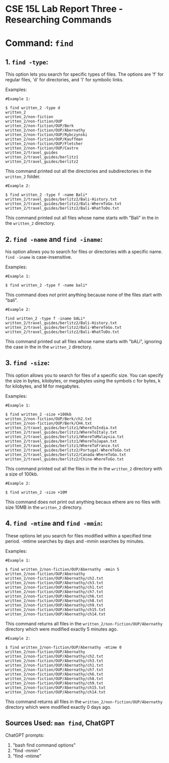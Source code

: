 # **CSE 15L Lab Report Three - Researching Commands**

# Command: `find`

## 1. `find -type`:
This option lets you search for specific types of files. The options are 'f' for regular files, 'd' for directories, and 'l' for symbolic links.

Examples: 

```
#Example 1:

$ find written_2 -type d
written_2
written_2/non-fiction
written_2/non-fiction/OUP
written_2/non-fiction/OUP/Berk
written_2/non-fiction/OUP/Abernathy
written_2/non-fiction/OUP/Rybczynski
written_2/non-fiction/OUP/Kauffman
written_2/non-fiction/OUP/Fletcher
written_2/non-fiction/OUP/Castro
written_2/travel_guides
written_2/travel_guides/berlitz1
written_2/travel_guides/berlitz2
```

This command printed out all the directories and subdirectories in the `written_2` folder.

```
#Example 2:

$ find written_2 -type f -name Bali*
written_2/travel_guides/berlitz2/Bali-History.txt
written_2/travel_guides/berlitz2/Bali-WhereToGo.txt
written_2/travel_guides/berlitz2/Bali-WhatToDo.txt
```

This command printed out all files whose name starts with "Bali" in the in the `written_2` directory.

## 2. `find -name` and `find -iname`:
his option allows you to search for files or directories with a specific name. `find -iname` is case-insensitive.

Examples: 

```
#Example 1:

$ find written_2 -type f -name bali*
```

This command does not print anything because none of the files start with "bali".

```
#Example 2:

find written_2 -type f -iname bALi*
written_2/travel_guides/berlitz2/Bali-History.txt
written_2/travel_guides/berlitz2/Bali-WhereToGo.txt
written_2/travel_guides/berlitz2/Bali-WhatToDo.txt
```

This command printed out all files whose name starts with "bALi", ignoring the case in the in the `written_2` directory.

## 3. `find -size`: 
This option allows you to search for files of a specific size. You can specify the size in bytes, kilobytes, or megabytes using the symbols c for bytes, k for kilobytes, and M for megabytes.

Examples: 

```
#Example 1:

$ find written_2 -size +100kb
written_2/non-fiction/OUP/Berk/ch2.txt
written_2/non-fiction/OUP/Berk/CH4.txt
written_2/travel_guides/berlitz1/WhereToIndia.txt
written_2/travel_guides/berlitz1/WhereToItaly.txt
written_2/travel_guides/berlitz1/WhereToMalaysia.txt
written_2/travel_guides/berlitz1/WhereToJapan.txt
written_2/travel_guides/berlitz1/WhereToFrance.txt
written_2/travel_guides/berlitz2/Portugal-WhereToGo.txt
written_2/travel_guides/berlitz2/Canada-WhereToGo.txt
written_2/travel_guides/berlitz2/China-WhereToGo.txt
```

This command printed out all the files in the in the `written_2` directory with a size of 100kb.

```
#Example 2:

$ find written_2 -size +10M
```

This command does not print out anything becaus ethere are no files with size 10MB in the `written_2` directory.

## 4. `find -mtime` and `find -mmin`:
These options let you search for files modified within a specified time period. -mtime searches by days and -mmin searches by minutes.

Examples: 

```
#Example 1:

$ find written_2/non-fiction/OUP/Abernathy -mmin 5
written_2/non-fiction/OUP/Abernathy
written_2/non-fiction/OUP/Abernathy/ch2.txt
written_2/non-fiction/OUP/Abernathy/ch3.txt
written_2/non-fiction/OUP/Abernathy/ch1.txt
written_2/non-fiction/OUP/Abernathy/ch7.txt
written_2/non-fiction/OUP/Abernathy/ch6.txt
written_2/non-fiction/OUP/Abernathy/ch8.txt
written_2/non-fiction/OUP/Abernathy/ch9.txt
written_2/non-fiction/OUP/Abernathy/ch15.txt
written_2/non-fiction/OUP/Abernathy/ch14.txt
```

This command returns all files in the `written_2/non-fiction/OUP/Abernathy` directory which were modified exactly 5 minutes ago. 

```
#Example 2:

$ find written_2/non-fiction/OUP/Abernathy -mtime 0
written_2/non-fiction/OUP/Abernathy
written_2/non-fiction/OUP/Abernathy/ch2.txt
written_2/non-fiction/OUP/Abernathy/ch3.txt
written_2/non-fiction/OUP/Abernathy/ch1.txt
written_2/non-fiction/OUP/Abernathy/ch7.txt
written_2/non-fiction/OUP/Abernathy/ch6.txt
written_2/non-fiction/OUP/Abernathy/ch8.txt
written_2/non-fiction/OUP/Abernathy/ch9.txt
written_2/non-fiction/OUP/Abernathy/ch15.txt
written_2/non-fiction/OUP/Abernathy/ch14.txt
```

This command returns all files in the `written_2/non-fiction/OUP/Abernathy` directory which were modified exactly 0 days ago. 

## Sources Used: `man find`, ChatGPT

ChatGPT prompts: 
1. "bash find command options"
2. "find -mmin"
3. "find -mtime"